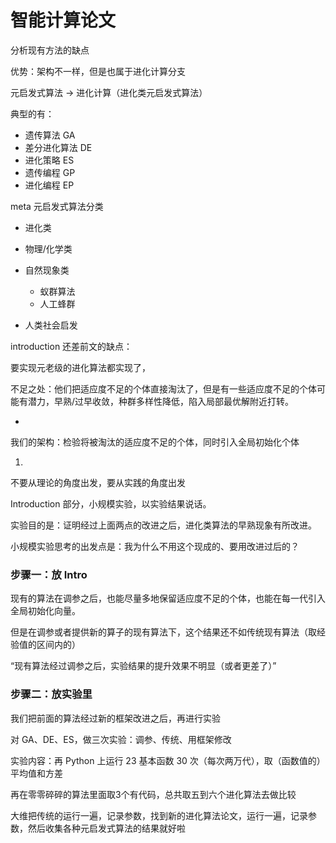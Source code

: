 # 智能计算论文

分析现有方法的缺点



优势：架构不一样，但是也属于进化计算分支

元启发式算法 -> 进化计算（进化类元启发式算法）

典型的有：

- 遗传算法 GA
- 差分进化算法 DE
- 进化策略 ES
- 遗传编程 GP
- 进化编程 EP



meta 元启发式算法分类

- 进化类

- 物理/化学类

- 自然现象类

  - 蚁群算法
  - 人工蜂群

- 人类社会启发

  

introduction 还差前文的缺点：

要实现元老级的进化算法都实现了，

不足之处：他们把适应度不足的个体直接淘汰了，但是有一些适应度不足的个体可能有潜力，早熟/过早收敛，种群多样性降低，陷入局部最优解附近打转。

- 

我们的架构：检验将被淘汰的适应度不足的个体，同时引入全局初始化个体

1. 



不要从理论的角度出发，要从实践的角度出发



Introduction 部分，小规模实验，以实验结果说话。

实验目的是：证明经过上面两点的改进之后，进化类算法的早熟现象有所改进。



小规模实验思考的出发点是：我为什么不用这个现成的、要用改进过后的？

### 步骤一：放 Intro

现有的算法在调参之后，也能尽量多地保留适应度不足的个体，也能在每一代引入全局初始化向量。

但是在调参或者提供新的算子的现有算法下，这个结果还不如传统现有算法（取经验值的区间内的）

“现有算法经过调参之后，实验结果的提升效果不明显（或者更差了）”

### 步骤二：放实验里

我们把前面的算法经过新的框架改进之后，再进行实验



对 GA、DE、ES，做三次实验：调参、传统、用框架修改



实验内容：再 Python 上运行 23 基本函数 30 次（每次两万代），取（函数值的）平均值和方差



再在零零碎碎的算法里面取3个有代码，总共取五到六个进化算法去做比较





大维把传统的运行一遍，记录参数，找到新的进化算法论文，运行一遍，记录参数，然后收集各种元启发式算法的结果就好啦